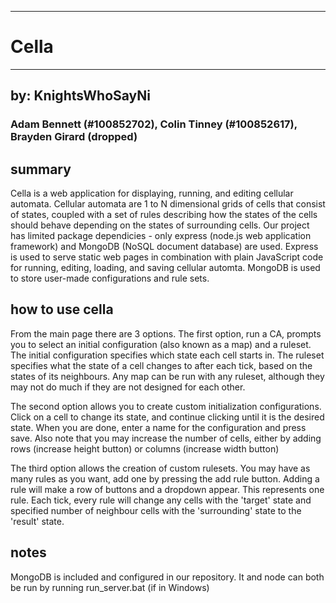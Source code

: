 ----------
# Cella
----------

## by: KnightsWhoSayNi

### Adam Bennett (#100852702), Colin Tinney (#100852617), Brayden Girard (dropped)

## summary

Cella is a web application for displaying, running, and editing cellular automata. Cellular automata are 1 to N dimensional grids of cells that consist of states, coupled with a set of rules describing how the states of the cells should behave depending on the states of surrounding cells. Our project has limited package dependicies - only express (node.js web application framework) and MongoDB (NoSQL document database) are used. Express is used to serve static web pages in combination with plain JavaScript code for running, editing, loading, and saving cellular automta. MongoDB is used to store user-made configurations and rule sets.

## how to use cella

From the main page there are 3 options. The first option, run a CA, prompts you to select an initial configuration (also known as a map) and a ruleset. The initial configuration specifies which state each cell starts in. The ruleset specifies what the state of a cell changes to after each tick, based on the states of its neighbours. Any map can be run with any ruleset, although they may not do much if they are not designed for each other.

The second option allows you to create custom initialization configurations. Click on a cell to change its state, and continue clicking until it is the desired state. When you are done, enter a name for the configuration and press save. Also note that you may increase the number of cells, either by adding rows (increase height button) or columns (increase width button)

The third option allows the creation of custom rulesets. You may have as many rules as you want, add one by pressing the add rule button. Adding a rule will make a row of buttons and a dropdown appear. This represents one rule. Each tick, every rule will change any cells with the 'target' state and specified number of neighbour cells with the 'surrounding' state to the 'result' state.

## notes

MongoDB is included and configured in our repository. It and node can both be run by running run_server.bat (if in Windows)
